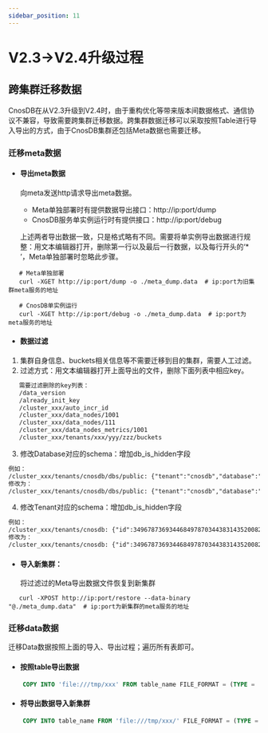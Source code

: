 ```yaml
---
sidebar_position: 11
---
```


# V2.3->V2.4升级过程

## 跨集群迁移数据
CnosDB在从V2.3升级到V2.4时，由于重构优化等带来版本间数据格式、通信协议不兼容，导致需要跨集群迁移数据。跨集群数据迁移可以采取按照Table进行导入导出的方式，由于CnosDB集群还包括Meta数据也需要迁移。

### 迁移meta数据

- #### 导出meta数据
    向meta发送http请求导出meta数据。

    - Meta单独部署时有提供数据导出接口：http://ip:port/dump
    - CnosDB服务单实例运行时有提供接口：http://ip:port/debug
    
    上述两者导出数据一致，只是格式略有不同。需要将单实例导出数据进行规整：用文本编辑器打开，删除第一行以及最后一行数据，以及每行开头的‘* ’，Meta单独部署时忽略此步骤。

```shell
   # Meta单独部署
   curl -XGET http://ip:port/dump -o ./meta_dump.data  # ip:port为旧集群meta服务的地址

   # CnosDB单实例运行
   curl -XGET http://ip:port/debug -o ./meta_dump.data  # ip:port为meta服务的地址

```

- #### 数据过滤
1. 集群自身信息、buckets相关信息等不需要迁移到目的集群，需要人工过滤。
2. 过滤方式：用文本编辑器打开上面导出的文件，删除下面列表中相应key。
```txt
   需要过滤删除的key列表：
   /data_version
   /already_init_key
   /cluster_xxx/auto_incr_id
   /cluster_xxx/data_nodes/1001
   /cluster_xxx/data_nodes/111
   /cluster_xxx/data_nodes_metrics/1001
   /cluster_xxx/tenants/xxx/yyy/zzz/buckets
```

3. 修改Database对应的schema：增加db_is_hidden字段
```txt
例如：
/cluster_xxx/tenants/cnosdb/dbs/public: {"tenant":"cnosdb","database":"public","config":{"ttl":null,"shard_num":null,"vnode_duration":null,"replica":null,"precision":null}
修改为：
/cluster_xxx/tenants/cnosdb/dbs/public: {"tenant":"cnosdb","database":"public","config":{"ttl":null,"shard_num":null,"vnode_duration":null,"replica":null,"precision":null,"db_is_hidden":false}}
```
4. 修改Tenant对应的schema：增加db_is_hidden字段
```txt
例如：
/cluster_xxx/tenants/cnosdb: {"id":34967873693446849787034438314352008249,"name":"cnosdb","options":{"comment":"system tenant","limiter_config":null}}
修改为：
/cluster_xxx/tenants/cnosdb: {"id":34967873693446849787034438314352008249,"name":"cnosdb","options":{"comment":"system tenant","limiter_config":null,"tenant_is_hidden":false}}
```

- #### 导入新集群：
  将过滤过的Meta导出数据文件恢复到新集群

```shell
   curl -XPOST http://ip:port/restore --data-binary "@./meta_dump.data"  # ip:port为新集群的meta服务的地址
```

### 迁移data数据
迁移Data数据按照上面的导入、导出过程；遍历所有表即可。

- #### 按照table导出数据

```sql
    COPY INTO 'file:///tmp/xxx' FROM table_name FILE_FORMAT = (TYPE = 'PARQUET');
```

- #### 将导出数据导入新集群

```sql
    COPY INTO table_name FROM 'file:///tmp/xxx/' FILE_FORMAT = (TYPE = 'PARQUET', DELIMITER = ',');
```

